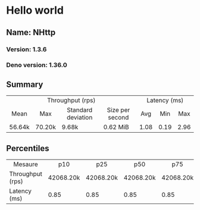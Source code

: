 # Hello world
## Name: NHttp 

### Version: 1.3.6
### Deno version: 1.36.0

## Summary
<table>
<tr>
    <td align="center" colspan="4">Throughput (rps)</td>
    <td align="center" colspan="3">Latency (ms)</td>
</tr>
<tr>
    <td align="center">Mean</td>
    <td align="center">Max</td>
    <td align="center">Standard deviation</td>
    <td align="center">Size per second</td>
    <td align="center">Avg</td>
    <td align="center">Min</td>
    <td align="center">Max</td>
</tr>
<tr>
    <td>56.64k</td>
    <td>70.20k</td>
    <td>9.68k</td>
    <td>0.62 MiB</td>
    <td>1.08</td>
    <td>0.19</td>
    <td>2.96</td>
</tr>
</table>

## Percentiles

<table>
<tr>
  <td align="center">Mesaure</td>
  <td align="center">p10</td>
  <td align="center">p25</td>
  <td align="center">p50</td>
  <td align="center">p75</td>
  <td align="center">p90</td>
  <td align="center">p95</td>
  <td align="center">p99</td>
</tr>
<tr>
  <td>Throughput (rps)</td>
  <td>42068.20k</td>
  <td>42068.20k</td>
  <td>42068.20k</td>
  <td>42068.20k</td>
  <td>70120.96k</td>
  <td>70203.64k</td>
  <td>70203.64k</td>
</tr>
<tr>
  <td>Latency (ms)</td>
  <td>0.85</td>
  <td>0.85</td>
  <td>0.85</td>
  <td>0.85</td>
  <td>1.29</td>
  <td>1.42</td>
  <td>1.83</td>
</tr>
</table>
